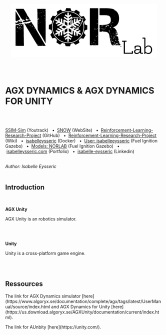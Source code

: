 <p align="center">
  <img src="https://github.com/isabelleysseric/Reinforcement-Learning-Research-Project/blob/master/norlab_logo_noir.PNG?raw=true" />
</p>

<br/>
<br/>

# AGX DYNAMICS & AGX DYNAMICS FOR UNITY
<br/>
<br/>

[SSIM-Sim](https://norlab.youtrack.cloud/issues?q=project:%20%7B%F0%9D%94%96%20SNOW-sim%7D) (Youtrack)
&nbsp; • &nbsp;[SNOW](https://norlab.ulaval.ca/research/snow/) (WebSite)
&nbsp; • &nbsp;[Reinforcement-Learning-Research-Project](https://github.com/isabelleysseric/Reinforcement-Learning-Research-Project) (GitHub)
&nbsp; • &nbsp;[Reinforcement-Learning-Research-Project](https://github.com/isabelleysseric/Reinforcement-Learning-Research-Project/wiki) (Wiki)
&nbsp; • &nbsp;[isabelleysseric](https://hub.docker.com/u/isabelleysseric) (Docker)
&nbsp; • &nbsp;[User: isabelleeysseric](https://app.gazebosim.org/isabelleeysseric) (Fuel Ignition Gazebo)
&nbsp; • &nbsp;[Models: NORLAB](https://app.gazebosim.org/search;q=NORLAB) (Fuel Ignition Gazebo)
&nbsp; • &nbsp;[isabelleysseric.com](https://isabelleysseric.com) (Portfolio)
&nbsp; • &nbsp;[isabelle-eysseric](https://www.linkedin.com/in/isabelle-eysseric/) (Linkedin)
<br/>
<br/>


*Author: Isabelle Eysseric*
<br/>
<br/>


## Introduction

<br>

**AGX Unity**
<p>AGX Unity is an robotics simulator.</p>
<br>
<br>

**Unity**
<p>Unity is a cross-platform game engine.</p>
<br>
<br>


## Ressources
<p>The link for AGX Dynamics simulator [here](https://www.algoryx.se/documentation/complete/agx/tags/latest/UserManual/source/index.html and AGX Dynamics for Unity [here](https://us.download.algoryx.se/AGXUnity/documentation/current/index.html).</p>
<p>The link for AUnbity [here](https://unity.com/).</p>
<br>
